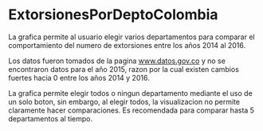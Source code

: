 # ExtorsionesPorDeptoColombia
La grafica permite al usuario elegir varios departamentos para comparar el comportamiento del numero de extorsiones 
entre los años 2014 al 2016.

Los datos fueron tomados de la pagina www.datos.gov.co y no se encontraron datos para el año 2015, razon por la cual existen cambios 
fuertes hacia 0 entre los años 2014 y 2016.

La grafica permite elegir todos o ningun departamento mediante el uso de un solo boton, sin embargo, al elegir todos, la visualizacion
no permite claramente hacer comparaciones. Es recomendada para comparar hasta 5 departamentos al tiempo.
